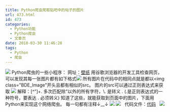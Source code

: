 ```yaml
---
title: Python爬虫爬取贴吧中的帖子的图片
url: 473.html
id: 473
categories:
  - Python功能
  - Python爬虫
  - 文章页
date: 2018-03-30 11:46:28
tags:
  - Python
  - 爬虫
---
```


![](http://47.100.4.8/wp-content/uploads/2018/03/timg-6.jpg) Python爬虫的一些小程序： 网址：[壁纸](https://tieba.baidu.com/p/4364768066) 用谷歌浏览器的开发工具检查网页，可以发现其每一张图片都有如下格式![](http://47.100.4.8/wp-content/uploads/2018/03/QQ图片20180330114139.png) 所有图片在代码中的相同点就是都以<img class="BDE_Image"开头且都有相似的src。 图片的src可以通过正则表达式来获取 ![](http://47.100.4.8/wp-content/uploads/2018/03/QQ图片20180330114216.png) 解释：\[^”\]+. 多次匹配除”以外的所有字符，\\. 是转义 . (.是正则表达式的一种符号，要表达 . 必须转义) 知道了这些，就能获取到页面中的图片，下面用Python来实现这个网络爬虫。 每一句都有注释↓__↓ ![](http://47.100.4.8/wp-content/uploads/2018/03/QQ图片20180330114248.png) ![](http://47.100.4.8/wp-content/uploads/2018/03/QQ图片20180330114319.png)   代码文件：[代码](http://47.100.4.8/wp-content/uploads/2018/03/代码.rar)   ![](http://47.100.4.8/wp-content/uploads/2018/03/timg-1.jpg)